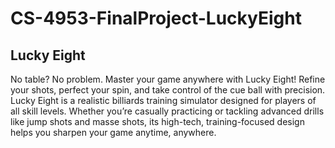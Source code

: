 # CS-4953-FinalProject-LuckyEight
## Lucky Eight
No table? No problem. Master your game anywhere with Lucky Eight! Refine your shots, perfect your spin, and take control of the cue ball with precision. Lucky Eight is a realistic billiards training simulator designed for players of all skill levels. Whether you’re casually practicing or tackling advanced drills like jump shots and masse shots, its high-tech, training-focused design helps you sharpen your game anytime, anywhere.
